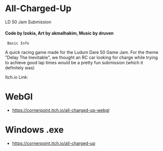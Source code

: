 # All-Charged-Up
LD 50 Jam Submission
#### Code by Izokia, Art by akmalhakim, Music by druven
	 Basic Info
  A quick racing game made for the Ludum Dare 50 Game Jam.
  For the theme "Delay The Inevitable", we thought an RC car looking for charge while 
  trying to achieve good lap times would be a pretty fun submission (which it definitely was)
  
  
  Itch.io Link:
  # WebGl
  - <https://cornerpoint.itch.io/all-charged-up-webgl>
  # Windows .exe
  - <https://cornerpoint.itch.io/all-charged-up>

